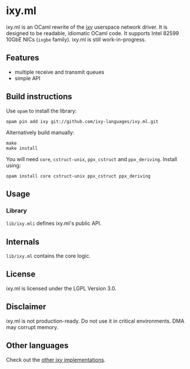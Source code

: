 # ixy.ml

ixy.ml is an OCaml rewrite of the [ixy](https://github.com/emmericp/ixy) userspace network driver.
It is designed to be readable, idiomatic OCaml code.
It supports Intel 82599 10GbE NICs (`ixgbe` family).
ixy.ml is still work-in-progress.

## Features

* multiple receive and transmit queues
* simple API

## Build instructions

Use `opam` to install the library:

```
opam pin add ixy git://github.com/ixy-languages/ixy.ml.git
```

Alternatively build manually:

```
make
make install
```

You will need `core`, `cstruct-unix`, `ppx_cstruct` and `ppx_deriving`. Install using:

```
opam install core cstruct-unix ppx_cstruct ppx_deriving
```

## Usage

### Library

`lib/ixy.mli` defines ixy.ml's public API.

## Internals

`lib/ixy.ml` contains the core logic.

## License

ixy.ml is licensed under the LGPL Version 3.0.

## Disclaimer

ixy.ml is not production-ready.
Do not use it in critical environments.
DMA may corrupt memory.

## Other languages

Check out the [other ixy implementations](https://github.com/ixy-languages).
